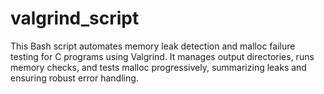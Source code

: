 # valgrind_script
This Bash script automates memory leak detection and malloc failure testing for C programs using Valgrind. It manages output directories, runs memory checks, and tests malloc progressively, summarizing leaks and ensuring robust error handling.
